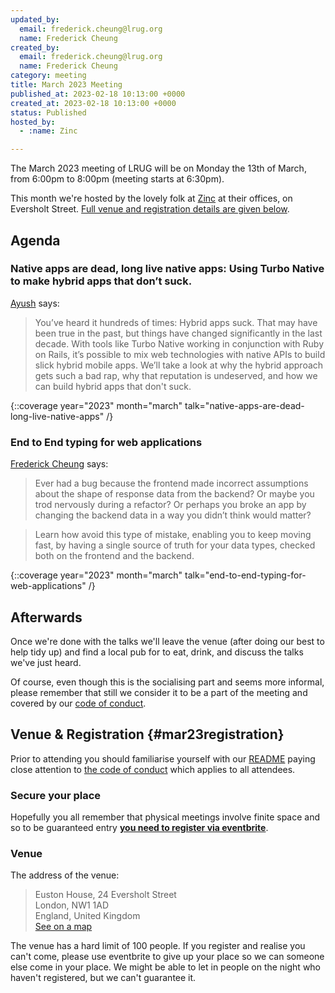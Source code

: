 ```yaml
---
updated_by:
  email: frederick.cheung@lrug.org
  name: Frederick Cheung
created_by:
  email: frederick.cheung@lrug.org
  name: Frederick Cheung
category: meeting
title: March 2023 Meeting
published_at: 2023-02-18 10:13:00 +0000
created_at: 2023-02-18 10:13:00 +0000
status: Published
hosted_by:
  - :name: Zinc

---
```


The March 2023 meeting of LRUG will be on Monday the 13th of
March, from 6:00pm to 8:00pm (meeting starts at 6:30pm).

This month we're hosted by the
lovely folk at [Zinc](https://zinc.vc) at their offices, on Eversholt Street. [Full venue and registration details are given below](#mar23registration).

## Agenda

###  Native apps are dead, long live native apps: Using Turbo Native to make hybrid apps that don’t suck.

[Ayush](https://ruby.social/@ayush) says:

> You’ve heard it hundreds of times: Hybrid apps suck. That may have been true in the past, but things have changed significantly in the last decade. With tools like Turbo Native working in conjunction with Ruby on Rails, it’s possible to mix web technologies with native APIs to build slick hybrid mobile apps. We’ll take a look at why the hybrid approach gets such a bad rap, why that reputation is undeserved, and how we can build hybrid apps that don't suck.

{::coverage year="2023" month="march" talk="native-apps-are-dead-long-live-native-apps" /}

### End to End typing for web applications

[Frederick Cheung](https://ruby.social/@fglc2) says:

> Ever had a bug because the frontend made incorrect assumptions about the shape of response data from the backend? Or maybe you trod nervously during a refactor? Or perhaps you broke an app by changing the backend data in a way you didn’t think would matter?

> Learn how avoid this type of mistake, enabling you to keep moving fast, by having a single source of truth for your data types, checked both on the frontend and the backend.

{::coverage year="2023" month="march" talk="end-to-end-typing-for-web-applications" /}

## Afterwards

Once we're done with the talks we'll leave the venue (after doing our best
to help tidy up) and find a local pub for to eat, drink, and discuss the
talks we've just heard.

Of course, even though this is the socialising part and seems more
informal, please remember that still we consider it to be a part of the
meeting and covered by our [code of
conduct](http://readme.lrug.org/#code-of-conduct).

## Venue & Registration {#mar23registration}

Prior to attending you should familiarise yourself with our
[README](http://readme.lrug.org/) paying close attention to [the code of
conduct](http://readme.lrug.org/#code-of-conduct) which applies to all
attendees.

### Secure your place

Hopefully you all remember that physical meetings involve finite space and so to be guaranteed entry **[you need to register via eventbrite][march-2023-eventbrite]**.

### Venue

The address of the venue:

> Euston House, 24 Eversholt Street<br/>London, NW1 1AD<br/>England, United Kingdom
<br/>[See on a map][zinc-venue]

The venue has a hard limit of 100 people.  If you register and realise you
can't come, please use eventbrite to give up your place so we can someone
else come in your place.  We might be able to let in people on the night
who haven't registered, but we can't guarantee it.

[zinc-venue]: https://goo.gl/maps/buHQcJudYKbShgRB8
[march-2023-eventbrite]: https://www.eventbrite.com/e/london-ruby-user-group-march-2023-meeting-tickets-555124742047

